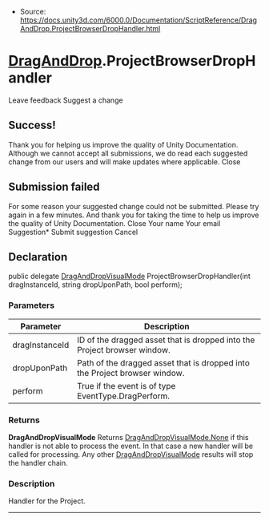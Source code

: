 * Source: https://docs.unity3d.com/6000.0/Documentation/ScriptReference/DragAndDrop.ProjectBrowserDropHandler.html

#  [DragAndDrop](https://docs.unity3d.com/6000.0/Documentation/ScriptReference/DragAndDrop.html).ProjectBrowserDropHandler
Leave feedback
Suggest a change
## Success!
Thank you for helping us improve the quality of Unity Documentation. Although we cannot accept all submissions, we do read each suggested change from our users and will make updates where applicable.
Close
## Submission failed
For some reason your suggested change could not be submitted. Please <a>try again</a> in a few minutes. And thank you for taking the time to help us improve the quality of Unity Documentation.
Close
Your name Your email Suggestion* Submit suggestion
Cancel
## Declaration
public delegate [DragAndDropVisualMode](https://docs.unity3d.com/6000.0/Documentation/ScriptReference/DragAndDropVisualMode.html) ProjectBrowserDropHandler(int dragInstanceId, string dropUponPath, bool perform); 
### Parameters
Parameter | Description  
---|---  
dragInstanceId | ID of the dragged asset that is dropped into the Project browser window.  
dropUponPath | Path of the dragged asset that is dropped into the Project browser window.  
perform | True if the event is of type EventType.DragPerform.  
### Returns
**DragAndDropVisualMode** Returns [DragAndDropVisualMode.None](https://docs.unity3d.com/6000.0/Documentation/ScriptReference/DragAndDropVisualMode.None.html) if this handler is not able to process the event. In that case a new handler will be called for processing. Any other [DragAndDropVisualMode](https://docs.unity3d.com/6000.0/Documentation/ScriptReference/DragAndDropVisualMode.html) results will stop the handler chain. 
### Description
Handler for the Project.
* * *
